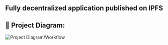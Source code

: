 ## Fully decentralized application published on IPFS

## 🔧 Project Diagram:

![Project Diagram/Workflow](https://gyazo.com/66d9c62fffa8e0ad57f573517c10068b)
